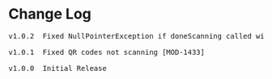 # Change Log
<pre>
v1.0.2  Fixed NullPointerException if doneScanning called with no scanner active [MOD-1478]

v1.0.1  Fixed QR codes not scanning [MOD-1433]
	
v1.0.0  Initial Release
</pre>

